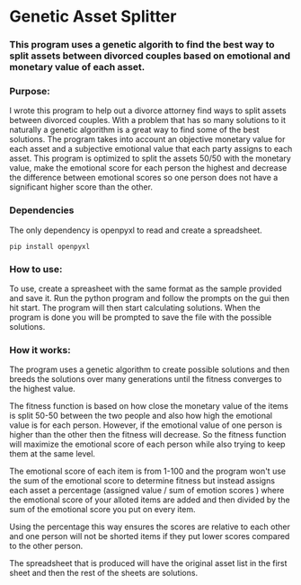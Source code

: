 # Genetic Asset Splitter

### This program uses a genetic algorith to find the best way to split assets between divorced couples based on emotional and monetary value of each asset.

### Purpose:

I wrote this program to help out a divorce attorney find ways to split assets between divorced couples. With a problem that has so many solutions to it naturally a genetic algorithm is a great way to find some of the best solutions. The program takes into account an objective monetary value for each asset and a subjective emotional value that each party assigns to each asset. This program is optimized to split the assets 50/50 with the monetary value, make the emotional score for each person the highest and decrease the difference between emotional scores so one person does not have a significant higher score than the other.


### Dependencies

The only dependency is openpyxl to read and create a spreadsheet.
```
pip install openpyxl
```
### How to use:

To use, create a spreasheet with the same format as the sample provided and save it.
Run the python program and follow the prompts on the gui then hit start. The program will then start calculating solutions.
When the program is done you will be prompted to save the file with the possible solutions.

### How it works:

The program uses a genetic algorithm to create possible solutions and then breeds the solutions over many generations until the fitness converges to the highest value.

The fitness function is based on how close the monetary value of the items is split 50-50 between the two people and also how high the emotional value is for each person. However, if the emotional value of one person is higher than the other then the fitness will decrease.
So the fitness function will maximize the emotional score of each person while also trying to keep them at the same level.

The emotional score of each item is from 1-100 and the program won't use the sum of the emotional score to determine fitness but instead assigns each asset a percentage (assigned value / sum of emotion scores ) where the emotional score of your alloted items are added and then divided by the sum of the emotional score you put on every item. 

Using the percentage this way ensures the scores are relative to each other and one person will not be shorted items if they put lower scores compared to the other person.

The spreadsheet that is produced will have the original asset list in the first sheet and then the rest of the sheets are solutions.


